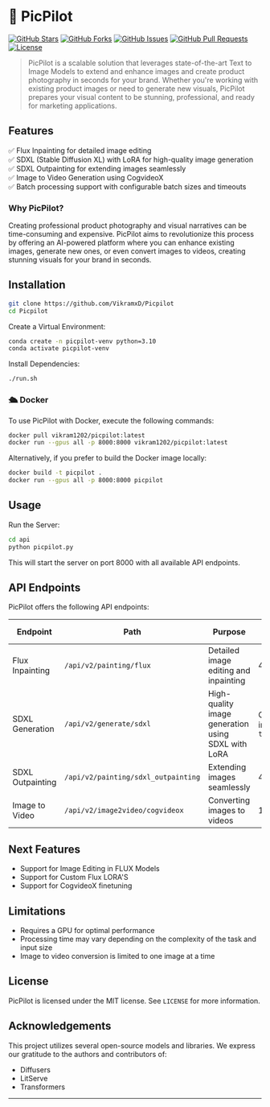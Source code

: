 
# 🚀 PicPilot 

[![GitHub Stars](https://img.shields.io/github/stars/VikramxD/Picpilot?style=social)](https://github.com/YourGitHubUsername/picpilot/stargazers)
[![GitHub Forks](https://img.shields.io/github/forks/VikramxD/Picpilot?style=social)](https://github.com/YourGitHubUsername/picpilot/network/members)
[![GitHub Issues](https://img.shields.io/github/issues/VikramxD/Picpilot)](https://github.com/YourGitHubUsername/picpilot/issues)
[![GitHub Pull Requests](https://img.shields.io/github/issues-pr/VikramxD/Picpilot)](https://github.com/YourGitHubUsername/picpilot/pulls)
[![License](https://img.shields.io/badge/license-MIT-blue.svg)](https://github.com/VikramxD/Picpilot/blob/main/LICENSE)


> PicPilot is a scalable solution that leverages state-of-the-art Text to Image Models to extend and enhance images and create product photography in seconds for your brand. Whether you're working with existing product images or need to generate new visuals, PicPilot prepares your visual content to be stunning, professional, and ready for marketing applications.



## Features
✅ Flux Inpainting for detailed image editing  
✅ SDXL (Stable Diffusion XL) with LoRA for high-quality image generation  
✅ SDXL Outpainting for extending images seamlessly  
✅ Image to Video Generation using CogvideoX   
✅ Batch processing support with configurable batch sizes and timeouts  

### Why PicPilot?
Creating professional product photography and visual narratives can be time-consuming and expensive. PicPilot aims to revolutionize this process by offering an AI-powered platform where you can enhance existing images, generate new ones, or even convert images to videos, creating stunning visuals for your brand in seconds.

## Installation

```bash
git clone https://github.com/VikramxD/Picpilot
cd Picpilot
```

Create a Virtual Environment:

```bash
conda create -n picpilot-venv python=3.10
conda activate picpilot-venv
```

Install Dependencies:

```bash
./run.sh
```

### 🛳️ Docker

To use PicPilot with Docker, execute the following commands:

```bash
docker pull vikram1202/picpilot:latest
docker run --gpus all -p 8000:8000 vikram1202/picpilot:latest
```

Alternatively, if you prefer to build the Docker image locally:

```bash
docker build -t picpilot .
docker run --gpus all -p 8000:8000 picpilot
```

## Usage

Run the Server:

```bash
cd api
python picpilot.py
```

This will start the server on port 8000 with all available API endpoints.

## API Endpoints

PicPilot offers the following API endpoints:

| Endpoint | Path | Purpose | Max Batch Size | Batch Timeout |
|----------|------|---------|----------------|---------------|
| Flux Inpainting | `/api/v2/painting/flux` | Detailed image editing and inpainting | 4 | 0.1 seconds |
| SDXL Generation | `/api/v2/generate/sdxl` | High-quality image generation using SDXL with LoRA | Configured in `tti_settings` | Configured in `tti_settings` |
| SDXL Outpainting | `/api/v2/painting/sdxl_outpainting` | Extending images seamlessly | 4 | 0.1 seconds |
| Image to Video | `/api/v2/image2video/cogvideox` | Converting images to videos | 1 | 0.1 seconds |

## Next Features
-  Support for Image Editing in FLUX Models
-  Support for Custom Flux LORA'S 
-  Support for CogvideoX finetuning

## Limitations
- Requires a GPU for optimal performance
- Processing time may vary depending on the complexity of the task and input size
- Image to video conversion is limited to one image at a time

## License
PicPilot is licensed under the MIT license. See `LICENSE` for more information.

## Acknowledgements

This project utilizes several open-source models and libraries. We express our gratitude to the authors and contributors of:

- Diffusers
- LitServe
- Transformers

---
